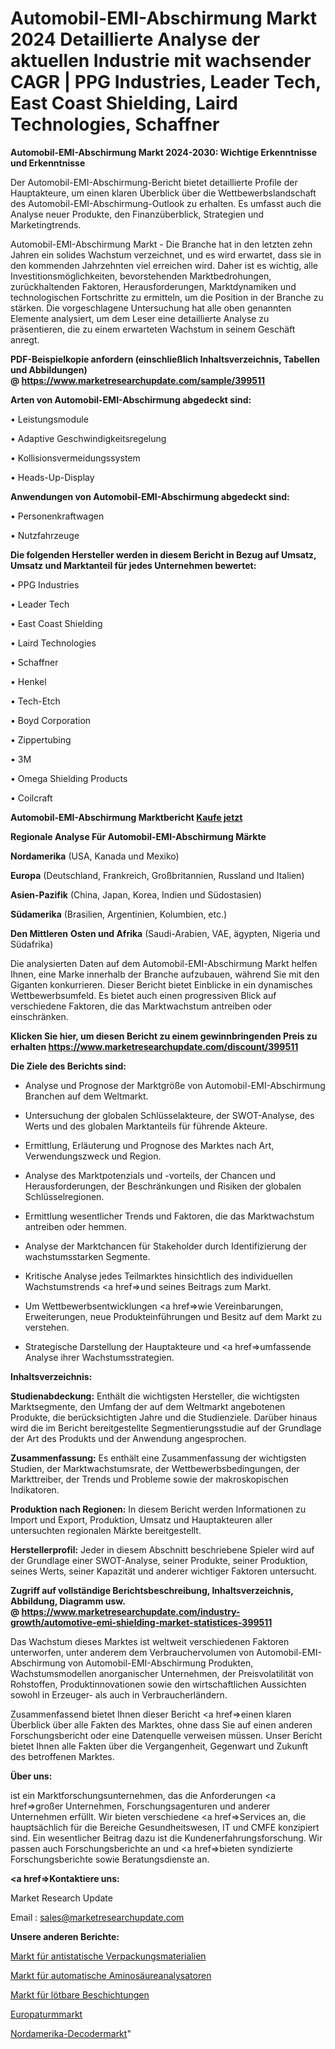 # Automobil-EMI-Abschirmung Markt 2024 Detaillierte Analyse der aktuellen Industrie mit wachsender CAGR | PPG Industries, Leader Tech, East Coast Shielding, Laird Technologies, Schaffner

<strong>Automobil-EMI-Abschirmung Markt 2024-2030: Wichtige Erkenntnisse und Erkenntnisse</strong>

Der Automobil-EMI-Abschirmung-Bericht bietet detaillierte Profile der Hauptakteure, um einen klaren Überblick über die Wettbewerbslandschaft des Automobil-EMI-Abschirmung-Outlook zu erhalten. Es umfasst auch die Analyse neuer Produkte, den Finanzüberblick, Strategien und Marketingtrends.

Automobil-EMI-Abschirmung Markt - Die Branche hat in den letzten zehn Jahren ein solides Wachstum verzeichnet, und es wird erwartet, dass sie in den kommenden Jahrzehnten viel erreichen wird. Daher ist es wichtig, alle Investitionsmöglichkeiten, bevorstehenden Marktbedrohungen, zurückhaltenden Faktoren, Herausforderungen, Marktdynamiken und technologischen Fortschritte zu ermitteln, um die Position in der Branche zu stärken. Die vorgeschlagene Untersuchung hat alle oben genannten Elemente analysiert, um dem Leser eine detaillierte Analyse zu präsentieren, die zu einem erwarteten Wachstum in seinem Geschäft anregt.

<strong><b>PDF-Beispielkopie anfordern (einschließlich Inhaltsverzeichnis, Tabellen und Abbildungen) @ </b></strong><strong><a href=https://www.marketresearchupdate.com/sample/399511><strong>https://www.marketresearchupdate.com/sample/399511</u></a></strong></strong>

<strong>Arten von Automobil-EMI-Abschirmung abgedeckt sind:</strong>

• Leistungsmodule

• Adaptive Geschwindigkeitsregelung

• Kollisionsvermeidungssystem

• Heads-Up-Display

<strong>Anwendungen von Automobil-EMI-Abschirmung abgedeckt sind:</strong>

• Personenkraftwagen

• Nutzfahrzeuge

<strong>Die folgenden Hersteller werden in diesem Bericht in Bezug auf Umsatz, Umsatz und Marktanteil für jedes Unternehmen bewertet:</strong>

• PPG Industries

• Leader Tech

• East Coast Shielding

• Laird Technologies

• Schaffner

• Henkel

• Tech-Etch

• Boyd Corporation

• Zippertubing

• 3M

• Omega Shielding Products

• Coilcraft

<strong>Automobil-EMI-Abschirmung Marktbericht <a href=https://www.marketresearchupdate.com/buynow/399511>Kaufe jetzt</a></strong>

<strong>Regionale Analyse Für Automobil-EMI-Abschirmung Märkte</strong>

<strong>Nordamerika</strong> (USA, Kanada und Mexiko)

<strong>Europa</strong> (Deutschland, Frankreich, Großbritannien, Russland und Italien)

<strong>Asien-Pazifik</strong> (China, Japan, Korea, Indien und Südostasien)

<strong>Südamerika</strong> (Brasilien, Argentinien, Kolumbien, etc.)

<strong>Den Mittleren</strong> <strong>Osten und Afrika</strong> (Saudi-Arabien, VAE, ägypten, Nigeria und Südafrika)

Die analysierten Daten auf dem Automobil-EMI-Abschirmung Markt helfen Ihnen, eine Marke innerhalb der Branche aufzubauen, während Sie mit den Giganten konkurrieren. Dieser Bericht bietet Einblicke in ein dynamisches Wettbewerbsumfeld. Es bietet auch einen progressiven Blick auf verschiedene Faktoren, die das Marktwachstum antreiben oder einschränken.

<strong>Klicken Sie hier, um diesen Bericht zu einem gewinnbringenden Preis zu erhalten
</strong><strong><a href=https://www.marketresearchupdate.com/discount/399511>https://www.marketresearchupdate.com/discount/399511</b></u></strong></a>

<strong>Die Ziele des Berichts sind:</strong>

- Analyse und Prognose der Marktgröße von Automobil-EMI-Abschirmung Branchen auf dem Weltmarkt.

- Untersuchung der globalen Schlüsselakteure, der SWOT-Analyse, des Werts und des globalen Marktanteils für führende Akteure.

- Ermittlung, Erläuterung und Prognose des Marktes nach Art, Verwendungszweck und Region.

- Analyse des Marktpotenzials und -vorteils, der Chancen und Herausforderungen, der Beschränkungen und Risiken der globalen Schlüsselregionen.

- Ermittlung wesentlicher Trends und Faktoren, die das Marktwachstum antreiben oder hemmen.

- Analyse der Marktchancen für Stakeholder durch Identifizierung der wachstumsstarken Segmente.

- Kritische Analyse jedes Teilmarktes hinsichtlich des individuellen Wachstumstrends <a href=>und</a> seines Beitrags zum Markt.

- Um Wettbewerbsentwicklungen <a href=>wie</a> Vereinbarungen, Erweiterungen, neue Produkteinführungen und Besitz auf dem Markt zu verstehen.

- Strategische Darstellung der Hauptakteure und <a href=>umfas</a>sende Analyse ihrer Wachstumsstrategien.

<strong>Inhaltsverzeichnis:</strong>

<strong>Studienabdeckung:</strong> Enthält die wichtigsten Hersteller, die wichtigsten Marktsegmente, den Umfang der auf dem Weltmarkt angebotenen Produkte, die berücksichtigten Jahre und die Studienziele. Darüber hinaus wird die im Bericht bereitgestellte Segmentierungsstudie auf der Grundlage der Art des Produkts und der Anwendung angesprochen.

<strong>Zusammenfassung:</strong> Es enthält eine Zusammenfassung der wichtigsten Studien, der Marktwachstumsrate, der Wettbewerbsbedingungen, der Markttreiber, der Trends und Probleme sowie der makroskopischen Indikatoren.

<strong>Produktion nach Regionen:</strong> In diesem Bericht werden Informationen zu Import und Export, Produktion, Umsatz und Hauptakteuren aller untersuchten regionalen Märkte bereitgestellt.

<strong>Herstellerprofil:</strong> Jeder in diesem Abschnitt beschriebene Spieler wird auf der Grundlage einer SWOT-Analyse, seiner Produkte, seiner Produktion, seines Werts, seiner Kapazität und anderer wichtiger Faktoren untersucht.

<strong><b>Zugriff auf vollständige Berichtsbeschreibung, Inhaltsverzeichnis, Abbildung, Diagramm usw. @ </b></strong><strong><a href=https://www.marketresearchupdate.com/industry-growth/automotive-emi-shielding-market-statistices-399511>https://www.marketresearchupdate.com/industry-growth/automotive-emi-shielding-market-statistices-399511</a></strong>

Das Wachstum dieses Marktes ist weltweit verschiedenen Faktoren unterworfen, unter anderem dem Verbrauchervolumen von Automobil-EMI-Abschirmung von Automobil-EMI-Abschirmung Produkten, Wachstumsmodellen anorganischer Unternehmen, der Preisvolatilität von Rohstoffen, Produktinnovationen sowie den wirtschaftlichen Aussichten sowohl in Erzeuger- als auch in Verbraucherländern.

Zusammenfassend bietet Ihnen dieser Bericht <a href=>einen</a> klaren Überblick über alle Fakten des Marktes, ohne dass Sie auf einen anderen Forschungsbericht oder eine Datenquelle verweisen müssen. Unser Bericht bietet Ihnen alle Fakten über die Vergangenheit, Gegenwart und Zukunft des betroffenen Marktes.

<strong>Über uns:</strong>

 ist ein Marktforschungsunternehmen, das die Anforderungen <a href=>großer</a> Unternehmen, Forschungsagenturen und anderer Unternehmen erfüllt. Wir bieten verschiedene <a href=>Services</a> an, die hauptsächlich für die Bereiche Gesundheitswesen, IT und CMFE konzipiert sind. Ein wesentlicher Beitrag dazu ist die Kundenerfahrungsforschung. Wir passen auch Forschungsberichte an und <a href=>bieten</a> syndizierte Forschungsberichte sowie Beratungsdienste an.

<strong><a href=>Kontaktiere uns:</a></strong>

Market Research Update

Email : sales@marketresearchupdate.com

<strong>Unsere anderen Berichte:</strong>

<a href=https://www.linkedin.com/pulse/anti-static-packaging-materials-market-analysis>Markt für antistatische Verpackungsmaterialien</a>

<a href=https://www.linkedin.com/pulse/automatic-amino-acid-analyzor-market>Markt für automatische Aminosäureanalysatoren</a>

<a href=https://www.linkedin.com/pulse/solderable-coatings-market-research-report>Markt für lötbare Beschichtungen</a>

<a href=https://www.linkedin.com/pulse/europe-tower-market-challenges-opportunities-size-share-till>Europaturmmarkt</a>

<a href=https://www.linkedin.com/pulse/north-america-decoder-market-witness-huge-growth>Nordamerika-Decodermarkt</a>"
